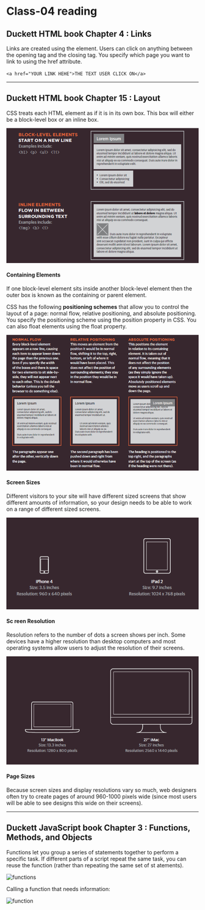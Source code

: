 # Class-04 reading

## Duckett HTML book Chapter 4 : Links

Links are created using the **<a>** element. Users can click on anything
between the opening **<a>** tag and the closing **</a>** tag. You specify
which page you want to link to using the href attribute.

`<a href="YOUR LINK HEHE">THE TEXT USER CLICK ON</a>`

----

## Duckett HTML book Chapter 15 : Layout

CSS treats each HTML element as if it is in its
own box. This box will either be a block-level
box or an inline box.

<img src="class4.PNG" alt="js">

#### Containing Elements

If one block-level element sits inside another
block-level element then the outer box is
known as the containing or parent element.

CSS has the following **positioning schemes** that allow you to control
the layout of a page: normal flow, relative positioning, and absolute
positioning. You specify the positioning scheme using the position
property in CSS. You can also float elements using the float property.

<img src="class402.PNG" alt="js">

#### Screen Sizes

Different visitors to your site will have different sized screens that show
different amounts of information, so your design needs to be able to
work on a range of different sized screens.

<img src="class403.PNG" alt="js">

#### Sc reen Resolution

Resolution refers to the number of dots a screen shows per inch. Some
devices have a higher resolution than desktop computers and most
operating systems allow users to adjust the resolution of their screens.

<img src="class404.PNG" alt="js">

#### Page Sizes

Because screen sizes and display resolutions vary so much, web
designers often try to create pages of around 960-1000 pixels wide
(since most users will be able to see designs this wide on their screens).

----

## Duckett JavaScript book Chapter 3 : Functions, Methods, and Objects

Functions let you group a series of statements together to perform a
specific task. If different parts of a script repeat the same task, you can
reuse the function (rather than repeating the same set of st atements).

![functions](https://cdn.programiz.com/sites/tutorial2program/files/javascript-function-with-parameter.png)

Calling a function that needs information:

![function](https://miro.medium.com/max/2394/1*AAOGzeTzt0-TBksxkiSyPA.jpeg)













